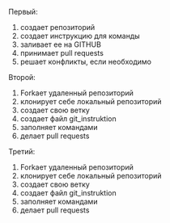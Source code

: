 Первый: 
1. создает репозиторий
2. создает инструкцию для команды
3. заливает ее на GITHUB
4. принимает pull requests
5. решает конфликты, если необходимо

Второй:
1. Forkает удаленный репозиторий
2. клонирует себе локальный репозиторий
3. создает свою ветку
4. создает файл git_instruktion
5. заполняет командами
6. делает pull requests

Третий:

1. Forkает удаленный репозиторий
2. клонирует себе локальный репозиторий
3. создает свою ветку
4. создает файл git_instruktion
5. заполняет командами
6. делает pull requests
